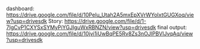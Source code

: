 dashboard: https://drive.google.com/file/d/10Pelu_Utah2A5mxEpXVrWYoIxtGUGXoq/view?usp=drivesdk
Story: https://drive.google.com/file/d/1-7IgCvP1CXYSxSYMyPiYGJIguWxRBNZN/view?usp=drivesdk
final output: https://drive.google.com/file/d/10jvi1iUwBqPE5Rv8Zs3nOJlPBVlJvqAq/view?usp=drivesdk
